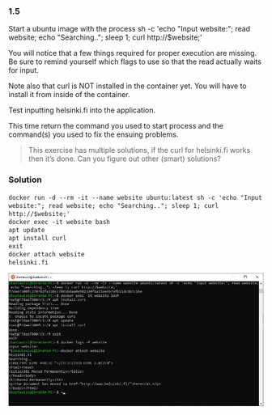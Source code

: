 ### 1.5
Start a ubuntu image with the process sh -c 'echo "Input website:"; read website; echo "Searching.."; sleep 1; curl http://$website;'

You will notice that a few things required for proper execution are missing. Be sure to remind yourself which flags to use so that the read actually waits for input.

Note also that curl is NOT installed in the container yet. You will have to install it from inside of the container.

Test inputting helsinki.fi into the application.

This time return the command you used to start process and the command(s) you used to fix the ensuing problems.

>This exercise has multiple solutions, if the curl for helsinki.fi works then it’s done. Can you figure out other (smart) solutions?

### Solution
```
docker run -d --rm -it --name website ubuntu:latest sh -c 'echo "Input website:"; read website; echo "Searching.."; sleep 1; curl http://$website;'
docker exec -it website bash
apt update
apt install curl
exit
docker attach website
helsinki.fi
```

![curl](screenshot.jpg)